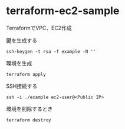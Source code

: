 # terraform-ec2-sample
TerraformでVPC、EC2作成

鍵を生成する

```
ssh-keygen -t rsa -f example -N ''
```
環境を生成

```
terraform apply
```
SSH接続する

```
ssh -i ./example ec2-user@<Public IP>
```

環境を削除するとき

```
terraform destroy
```
